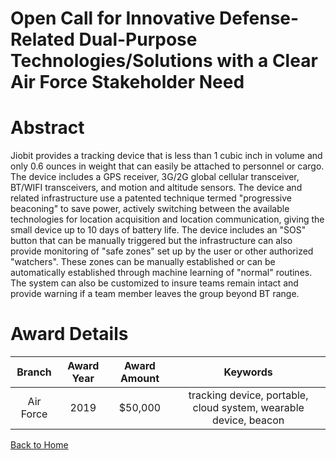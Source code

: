 
Open Call for Innovative Defense-Related Dual-Purpose Technologies/Solutions with a Clear Air Force Stakeholder Need
====================================================================================================================

# Abstract


Jiobit provides a tracking device that is less than 1 cubic inch in volume and only 0.6 ounces in weight that can easily be attached to personnel or cargo. The device includes a GPS receiver, 3G/2G global cellular transceiver, BT/WIFI transceivers, and motion and altitude sensors. The device and related infrastructure use a patented technique termed "progressive beaconing" to save power, actively switching between the available technologies for location acquisition and location communication, giving the small device up to 10 days of battery life. The device includes an "SOS" button that can be manually triggered but the infrastructure can also provide monitoring of "safe zones" set up by the user or other authorized "watchers". These zones can be manually established or can be automatically established through machine learning of "normal" routines. The system can also be customized to insure teams remain intact and provide warning if a team member leaves the group beyond BT range.  

# Award Details

|Branch|Award Year|Award Amount|Keywords|
| :---: | :---: | :---: | :---: |
|Air Force|2019|$50,000|tracking device, portable, cloud system, wearable device, beacon|
  
  


[Back to Home](https://github.com/chrischow/dod_sbir_awards/Reports/DJ/#1480)